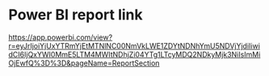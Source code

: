 # Power BI report link
https://app.powerbi.com/view?r=eyJrIjoiYjUxYTRmYjEtMTNlNC00NmVkLWE1ZDYtNDNhYmU5NDVjYjdiIiwidCI6IjQxYWI0MmE5LTM4MWItNDhjZi04YTg1LTcyMDQ2NDkyMjk3NiIsImMiOjEwfQ%3D%3D&pageName=ReportSection
